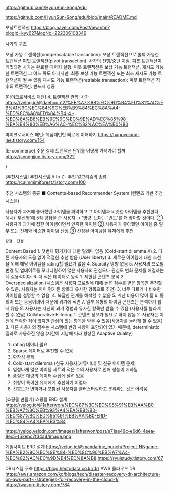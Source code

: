 https://github.com/HyunSun-Song/edu

https://github.com/HyunSun-Song/edu/blob/main/README.md

보상트랜잭션
https://blog.naver.com/PostView.nhn?blogId=kyy627&logNo=222306108349

사가의 구조

보상 가능 트랜잭션(compensatable transaction): 보상 트랜잭션으로 롤백 가능한 트랜잭션
피벗 트랜잭션(pivot transaction): 사가의 진행/중단 지점. 피봇 트랜잭션이 커밋되면 사가는 완료될 때까지 실행. 피봇 트랜잭션은 보상 가능 트랜잭션, 재시도 가능한 트랜잭션 그 어느 쪽도 아니지만, 최종 보상 가능 트랜잭션 또는 최초 재시도 가능 트랜잭션이 될 수 있음
재시도 가능 트랜잭션(retriable transaction): 피봇 트랜잭션 직후의 트랜잭션. 반드시 성공

[마이크로서비스 패턴] 4. 트랜잭션 관리: 사가
https://velog.io/@daehoon12/%EB%A7%88%EC%9D%B4%ED%81%AC%EB%A1%9C%EC%84%9C%EB%B9%84%EC%8A%A4-%ED%8C%A8%ED%84%B4-4.-%ED%8A%B8%EB%9E%9C%EC%9E%AD%EC%85%98-%EA%B4%80%EB%A6%AC-%EC%82%AC%EA%B0%80

마이크로서비스 패턴: 핵심패턴만 빠르게 이해하기
https://happycloud-lee.tistory.com/154

[E-commerce] 주문 결제 트랜잭션 단위를 어떻게 가져가야 할까
https://seungjjun.tistory.com/322

)

[추천시스템] 추천시스템 A to Z : 추천 알고리즘의 종류
https://calmmimiforest.tistory.com/100

추천 시스템의 종류
⬛ Contents-based Recommender System (컨텐츠 기반 추천시스템)

사용자가 과거에 좋아했던 아이템을 파악하고 그 아이템과 비슷한 아이템을 추천한다.
예시) '부산행'에 5점 평점을 준 사용자 → '명량' 보다는 '반도'를 더 좋아할 것이다.
 ① 사용자가 과거에 접한 아이템이면서 만족한 아이템
 ② 사용자가 좋아했던 아이템 중 일부 또는 전체와 비슷한 아이템 선정
 ③ 선정된 아이템을 유저에게 추천

	장점	단점
Content Based	1. 첫번재 평가자에 대한 딜레마 없음
(Cold-start dilemma X)
2. 다른 사용자의 도움 없이 적절한 추천 받음
(User liberty)
3. 새로운 아이템에 대한 추천을 위해 해당 아이템을 rating할 필요가 없음
4. Scarcity 영향 없음
5. 사용자의 프로필 변경 및 업데이트를 모니터링하여 많은 사용자의 관심도나 관심도 변화 문제를 해결하는 데 실용적이다.
6. 더 적은 데이터로 동작	1. 제한된 콘텐츠 분석
2. Overspecialization (시스템은 사용자 프로필에 대해 높은 점수를 받은 항목만 추천할 수 있음. 사용자는 이미 평가된 항목과 유사한 항목으로 추천)
3. 너무 다르거나 비슷한 아이템을 설명할 수 없음.
4. 복잡한 관계를 해석할 수 없음
5. 계산 비용이 많이 듦
6. 동의어 또는 동음이의어 때문에 위기에 직면
7. 일부 유형의 아이템 콘텐츠는 분석하기 쉽지 않음
8. 사용자는 자신의 과거 경험과 유사한 항목만 받을 수 있음 (사용자를 놀라게 할 수 없음)
Collaborative Filtering	1. 콘텐츠 정보가 필요로 하지 않음
2. 사용자는 이전에 연락한 적이 없지만 관심이 있는 항목을 받을 수 있음(사용자를 놀라게 할 수 있음)
3. 다른 사용자의 점수는 시스템에 변경 사항이 포함되어 있기 때문에, deterministic 결과로 사용하진 않음 (시간이 지남에 따라 향상된 Adaptive Quality)


1. rating 데이터 필요
2. Sparse 데이터로 추천할 수 없음
3. 확장성 문제
4. Cold-start dilemma
(신규 사용자(커뮤니티) 및 신규 아이템 문제)
5. 엄청나게 많은 아이템 세트와 적은 수의 사용자로 인해 성능이 저하됨
6. 품질은 대량의 데이터 수집에 달려 있음
7. 취향이 특이한 유저에게 추천하기 어렵다
8. 선호도가 변하거나 포함된 사용자를 클러스터링하고 분류하는 것은 어려움

[쇼핑몰 만들기] 쇼핑몰 ERD 설계
https://velog.io/@1afterwon/%EC%87%BC%ED%95%91%EB%AA%B0-%EB%A7%8C%EB%93%A4%EA%B8%B0-%EC%87%BC%ED%95%91%EB%AA%B0-ERD-%EC%84%A4%EA%B3%84

https://velog.velcdn.com/images/1afterwon/post/e71ae49c-e6d6-4eea-8ec5-f52ebc7f34a4/image.png

게임사이트 ERD 설계
https://velog.io/@mandarine_punch/Project-NNgame-%EA%B2%8C%EC%9E%84-%ED%8C%90%EB%A7%A4-%EC%82%AC%EC%9D%B4%ED%8A%B8
https://ryulstudy.tistory.com/67

DR시스템 구축
https://blog.hectodata.co.kr/dr/
AWS 클라우드 DR
https://aws.amazon.com/ko/blogs/tech/disaster-recovery-dr-architecture-on-aws-part-i-strategies-for-recovery-in-the-cloud-1/
https://waspro.tistory.com/784
